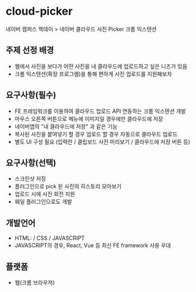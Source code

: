 # cloud-picker

네이버 캠퍼스 핵데이 > 네이버 클라우드 사진 Picker 크롬 익스텐션

## 주제 선정 배경

* 웹에서 사진을 보다가 어떤 사진을 내 클라우드에 업로드하고 싶은 니즈가 있음
* 크롬 익스텐션(확장 프로그램)을 통해 편하게 사진 업로드를 지원해보자

## 요구사항(필수)

* FE 프레임워크를 이용하여 클라우드 업로드 API 연동하는 크롬 익스텐션 개발
* 마우스 오른쪽 버튼으로 메뉴에 이미지일 경우에만 클라우드에 저장
* 네이버앱의 "내 클라우드에 저장" 과 같은 기능
* 복사된 사진을 붙여넣기 할 경우 업로드 할 경우 자동으로 클라우드 업로드
* 별도 UI 구성 필요 (입력란 / 클립보드 사진 미리보기 / 클라우드에 저장 버튼 등)

## 요구사항(선택)

* 스크린샷 저장
* 플러그인으로 pick 된 사진의 히스토리 모아보기
* 업로드 시에 사진 회전 지원
* 웨일 플러그인으로도 개발

## 개발언어

* HTML: / CSS / JAVASCRIPT
* JAVASCRIPT의 경우, React, Vue 등 최신 FE framework 사용 우대

## 플랫폼

* 웹(크롬 브라우저)
